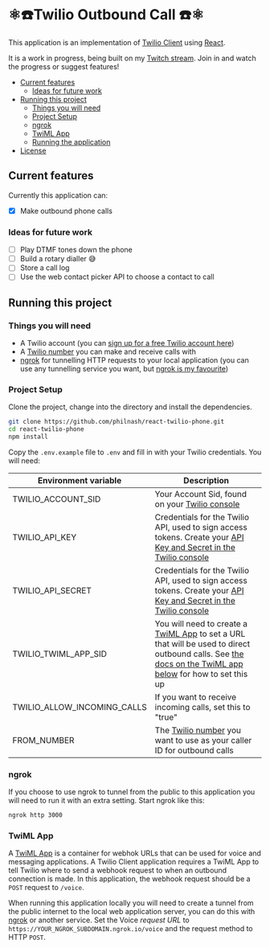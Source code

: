 # ⚛️☎️Twilio Outbound Call ☎️⚛️

This application is an implementation of [Twilio Client](https://www.twilio.com/docs/voice/client/javascript) using [React](https://reactjs.org/).

It is a work in progress, being built on my [Twitch stream](https://www.twitch.tv/phil_nash/). Join in and watch the progress or suggest features!

* [Current features](#current-features)
  * [Ideas for future work](#ideas-for-future-work)
* [Running this project](#running-this-project)
  * [Things you will need](#things-you-will-need)
  * [Project Setup](#project-setup)
  * [ngrok](#ngrok)
  * [TwiML App](#twiml-app)
  * [Running the application](#running-the-application)
* [License](#license)

## Current features

Currently this application can:

- [x] Make outbound phone calls


### Ideas for future work

- [ ] Play DTMF tones down the phone
- [ ] Build a rotary dialler 😅
- [ ] Store a call log
- [ ] Use the web contact picker API to choose a contact to call

## Running this project

### Things you will need

- A Twilio account (you can [sign up for a free Twilio account here](https://www.twilio.com/try-twilio))
- A [Twilio number](https://www.twilio.com/console/phone-numbers) you can make and receive calls with
- [ngrok](https://ngrok.com/) for tunnelling HTTP requests to your local application (you can use any tunnelling service you want, but [ngrok is my favourite](https://www.twilio.com/blog/2015/09/6-awesome-reasons-to-use-ngrok-when-testing-webhooks.html))

### Project Setup

Clone the project, change into the directory and install the dependencies.

```bash
git clone https://github.com/philnash/react-twilio-phone.git
cd react-twilio-phone
npm install
```

Copy the `.env.example` file to `.env` and fill in with your Twilio credentials. You will need:

| Environment variable        | Description                                                                                                                                                                                                              |
| --------------------------- | ------------------------------------------------------------------------------------------------------------------------------------------------------------------------------------------------------------------------ |
| TWILIO_ACCOUNT_SID          | Your Account Sid, found on your [Twilio console](https://www.twilio.com/console)                                                                                                                                         |
| TWILIO_API_KEY              | Credentials for the Twilio API, used to sign access tokens. Create your [API Key and Secret in the Twilio console](https://www.twilio.com/console/voice/settings/api-keys)                                               |
| TWILIO_API_SECRET           | Credentials for the Twilio API, used to sign access tokens. Create your [API Key and Secret in the Twilio console](https://www.twilio.com/console/voice/settings/api-keys)                                               |
| TWILIO_TWIML_APP_SID        | You will need to create a [TwiML App](https://www.twilio.com/console/voice/twiml/apps) to set a URL that will be used to direct outbound calls. See [the docs on the TwiML app below](#twiml-app) for how to set this up |
| TWILIO_ALLOW_INCOMING_CALLS | If you want to receive incoming calls, set this to "true"                                                                                                                                                                |
| FROM_NUMBER                 | The [Twilio number](https://www.twilio.com/console/phone-numbers) you want to use as your caller ID for outbound calls                                                                                                   |

### ngrok

If you choose to use ngrok to tunnel from the public to this application you will need to run it with an extra setting. Start ngrok like this:

```bash
ngrok http 3000 
```

### TwiML App

A [TwiML App](https://www.twilio.com/console/voice/twiml/apps) is a container for webhok URLs that can be used for voice and messaging applications. A Twilio Client application requires a TwiML App to tell Twilio where to send a webhook request to when an outbound connection is made. In this application, the webhook request should be a `POST` request to `/voice`.

When running this application locally you will need to create a tunnel from the public internet to the local web application server, you can do this with [ngrok](#ngrok) or another service. Set the Voice _request URL_ to `https://YOUR_NGROK_SUBDOMAIN.ngrok.io/voice` and the request method to HTTP `POST`.

